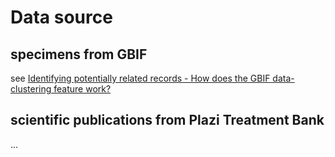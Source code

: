 # Data source

## specimens from GBIF

see [Identifying potentially related records - How does the GBIF data-clustering feature work?](https://data-blog.gbif.org/post/clustering-occurrences/)


## scientific publications from Plazi Treatment Bank

...
